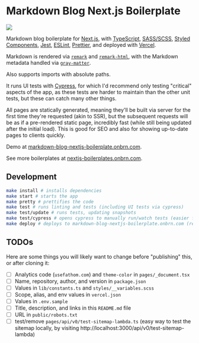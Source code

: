 # Markdown Blog Next.js Boilerplate

[![](https://github.com/BrunoBernardino/nextjs-boilerplate-blog-markdown/workflows/Run%20Tests/badge.svg)](https://github.com/BrunoBernardino/nextjs-boilerplate-blog-markdown/actions?workflow=Run+Tests)

Markdown blog boilerplate for [Next.js](https://nextjs.org), with [TypeScript](https://www.typescriptlang.org), [SASS/SCSS](https://sass-lang.com), [Styled Components](https://styled-components.com), [Jest](https://jestjs.io), [ESLint](https://eslint.org/), [Prettier](https://prettier.io/), and deployed with [Vercel](https://vercel.com).

Markdown is rendered via [`remark`](https://remark.js.org/) and [`remark-html`](https://github.com/remarkjs/remark-html), with the Markdown metadata handled via [`gray-matter`](https://github.com/jonschlinkert/gray-matter).

Also supports imports with absolute paths.

It runs UI tests with [Cypress](https://cypress.io), for which I'd recommend only testing "critical" aspects of the app, as these tests are harder to maintain than the other unit tests, but these can catch many other things.

All pages are statically generated, meaning they'll be built via server for the first time they're requested (akin to SSR), but the subsequent requests will be as if a pre-rendered static page, incredibly fast (while still being updated after the initial load). This is good for SEO and also for showing up-to-date pages to clients quickly.

Demo at [markdown-blog-nextjs-boilerplate.onbrn.com](https://markdown-blog-nextjs-boilerplate.onbrn.com).

See more boilerplates at [nextjs-boilerplates.onbrn.com](https://nextjs-boilerplates.onbrn.com).

## Development

```bash
make install # installs dependencies
make start # starts the app
make pretty # prettifies the code
make test # runs linting and tests (including UI tests via cypress)
make test/update # runs tests, updating snapshots
make test/cypress # opens cypress to manually run/watch tests (easier for writing and testing/updating them)
make deploy # deploys to markdown-blog-nextjs-boilerplate.onbrn.com (requires `vercel` to be installed globally)
```

## TODOs

Here are some things you will likely want to change before "publishing" this, or after cloning it:

- [ ] Analytics code (`usefathom.com`) and `theme-color` in `pages/_document.tsx`
- [ ] Name, repository, author, and version in `package.json`
- [ ] Values in `lib/constants.ts` and `styles/__variables.scss`
- [ ] Scope, alias, and env values in `vercel.json`
- [ ] Values in `.env.sample`
- [ ] Title, description, and links in this `README.md` file
- [ ] URL in `public/robots.txt`
- [ ] test/remove `pages/api/v0/test-sitemap-lambda.ts` (easy way to test the sitemap locally, by visiting http://localhost:3000/api/v0/test-sitemap-lambda)
